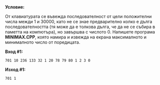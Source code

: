 **Условие:**

От клавиатурата се въвежда последователност от цели положителни числа межди 1 и 30000, като не се знае предварително колко е дълга последователността (тя може да е толкова дълга, че да не се събира в паметта на компютъра), но завършва с числото 0. Напишете програма **MINIMAX.CPP**, която намира и извежда на екрана максималното и минималното число от поредицата.

**Вход #1:**

	701 10 236 133 32 1 20 78 79 80 1 2 3 0

**Изход #1:**

	701 1